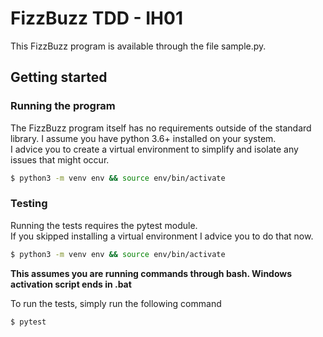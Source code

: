 # FizzBuzz TDD - IH01
This FizzBuzz program is available through the file sample.py.  

## Getting started
### Running the program
The FizzBuzz program itself has no requirements outside of the standard library. I assume you have python 3.6+ installed on your system.  
I advice you to create a virtual environment to simplify and isolate any issues that might occur.

```bash
$ python3 -m venv env && source env/bin/activate
```

### Testing
Running the tests requires the pytest module.  
If you skipped installing a virtual environment I advice you to do that now.
```bash
$ python3 -m venv env && source env/bin/activate
```
**This assumes you are running commands through bash. Windows activation script ends in .bat**

To run the tests, simply run the following command
```bash
$ pytest
```

